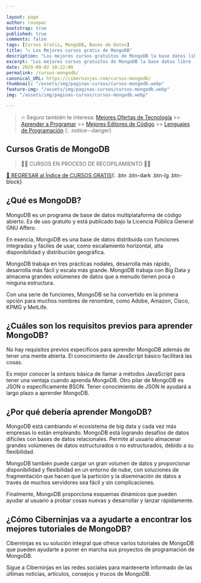 ```yaml
---

layout: page
author: rosepac
bootstrap: true
published: true
comments: false
tags: [Cursos Gratis, MongoDB, Bases de Datos]
title: "▷ Los Mejores cursos gratis de MongoDB"
description: "Los mejores cursos gratuitos de MongoDB la base datos libre , desde cero hasta nivel experto"
excerpt: "Los mejores cursos gratuitos de MongoDB la base datos libre , desde cero hasta nivel experto"
date: 2020-09-02 10:22:00
permalink: /cursos-mongodb/
canonical_URL: https://ciberninjas.com/cursos-mongodb/
thumbnail: "/assets/img/paginas-cursos/cursos-mongodb.webp"
feature-img: "/assets/img/paginas-cursos/cursos-mongodb.webp"
img: "/assets/img/paginas-cursos/cursos-mongodb.webp"

---
```


> 🔥 Seguro también te interesa: [Mejores Ofertas de Tecnología](https://www.amazon.es/shop/cibercursos) >> [Aprender a Programar](/programar/) >> [Mejores Editores de Código](/mejores-editores-texto/) >> [Lenguajes de Programación](/15-mejores-lenguajes-programacion/)
{: .notice--danger}
<!-- https://hackr.io/es/tutorials/learn-sql -->
## **Cursos Gratis de MongoDB**

> 👷‍♂️ CURSOS EN PROCESO DE RECOPILAMIENTO 👷‍♂️
<!-- ### **Relacionados** <!-- omit in toc -->

[🏡 REGRESAR al Índice de CURSOS GRATIS](https://ciberninjas.com/cursos-tecnologia/){: .btn .btn-dark .btn-lg .btn-block}

<!-- ![](/assets/img/paginas-cursos/cursos-bases-datos.webp) -->
## **¿Qué es MongoDB?**

MongoDB es un programa de base de datos multiplataforma de código abierto. Es de uso gratuito y está publicado bajo la Licencia Pública General GNU Affero.

En esencia, MongoDB es una base de datos distribuida con funciones integradas y fáciles de usar, como escalamiento horizontal, alta disponibilidad y distribución geográfica.

MongoDB trabaja en tres prácticas nodales, desarrolla más rápido, desarrolla más fácil y escala más grande. MongoDB trabaja con Big Data y almacena grandes volúmenes de datos que a menudo tienen poca o ninguna estructura.

Con una serie de funciones, MongoDB se ha convertido en la primera opción para muchos nombres de renombre, como Adobe, Amazon, Cisco, KPMG y MetLife.

## **¿Cuáles son los requisitos previos para aprender MongoDB?**

No hay requisitos previos específicos para aprender MongoDB además de tener una mente abierta. El conocimiento de JavaScript básico facilitará las cosas.

Es mejor conocer la sintaxis básica de llamar a métodos JavaScript para tener una ventaja cuando aprenda MongoDB. Otro pilar de MongoDB es JSON o específicamente BSON. Tener conocimiento de JSON le ayudará a largo plazo a aprender MongoDB.

## **¿Por qué debería aprender MongoDB?**

MongoDB está cambiando el ecosistema de big data y cada vez más empresas lo están empleando. MongoDB está logrando desafíos de datos difíciles con bases de datos relacionales. Permite al usuario almacenar grandes volúmenes de datos estructurados o no estructurados, debido a su flexibilidad.

MongoDB también puede cargar un gran volumen de datos y proporcionar disponibilidad y flexibilidad en un entorno de nube, con soluciones de fragmentación que hacen que la partición y la diseminación de datos a través de muchos servidores sea fácil y sin complicaciones.

Finalmente, MongoDB proporciona esquemas dinámicos que pueden ayudar al usuario a probar cosas nuevas y desarrollar y lanzar rápidamente.

## **¿Cómo Ciberninjas va a ayudarte a encontrar los mejores tutoriales de MongoDB?**

Ciberninjas es su solución integral que ofrece varios tutoriales de MongoDB que pueden ayudarte a poner en marcha sus proyectos de programación de MongoDB.

Sigue a Ciberninjas en las redes sociales para mantenerte informado de las últimas noticias, artículos, consejos y trucos de MongoDB.